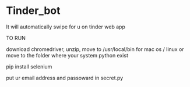 # Tinder_bot
It will automatically swipe for u on tinder web app

TO RUN

download chromedriver, unzip, move to /usr/local/bin for mac os / linux or move to the folder where your system python exist

pip install selenium

put ur email address and passoward in secret.py
